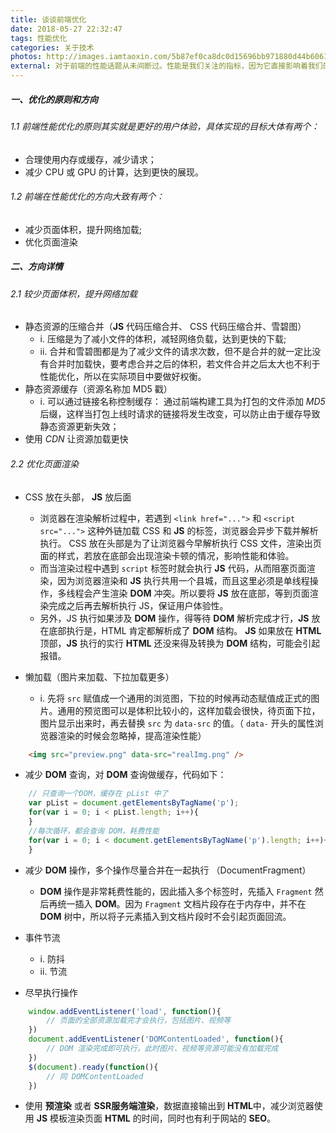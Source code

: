 ```yaml
---
title: 谈谈前端优化
date: 2018-05-27 22:32:47
tags: 性能优化
categories: 关于技术
photos: http://images.iamtaoxin.com/5b87ef0ca8dc0d15696bb971880d44b60618c940dbacf-P8nQd6_fw658.jpeg
external: 对于前端的性能话题从未间断过。性能是我们关注的指标，因为它直接影响着我们的用户，同时也在影响着产品本身。前端优化层出不穷，移动端大行其道的现在，如何做好前端优化，我们势在必行。
---
```


##### 一、优化的原则和方向

###### 1.1 前端性能优化的原则其实就是更好的用户体验，具体实现的目标大体有两个：
* 合理使用内存或缓存，减少请求；
* 减少 CPU 或 GPU 的计算，达到更快的展现。

###### 1.2 前端在性能优化的方向大致有两个：
* 减少页面体积，提升网络加载;
* 优化页面渲染


##### 二、方向详情

###### 2.1 较少页面体积，提升网络加载
* 静态资源的压缩合并（**JS** 代码压缩合并、 CSS 代码压缩合并、雪碧图）
	- i. 压缩是为了减小文件的体积，减轻网络负载，达到更快的下载;
	- ii. 合并和雪碧图都是为了减少文件的请求次数，但不是合并的就一定比没有合并时加载快，要考虑合并之后的体积，若文件合并之后太大也不利于性能优化，所以在实际项目中要做好权衡。
* 静态资源缓存（资源名称加 MD5 戳）
	- i. 可以通过链接名称控制缓存： 通过前端构建工具为打包的文件添加 *MD5* 后缀，这样当打包上线时请求的链接将发生改变，可以防止由于缓存导致静态资源更新失效；
* 使用 *CDN* 让资源加载更快

###### 2.2 优化页面渲染

* CSS 放在头部， **JS** 放后面
	- 浏览器在渲染解析过程中，若遇到 `<link href="...">` 和 `<script src="...">` 这种外链加载 CSS 和 **JS** 的标签，浏览器会异步下载并解析执行。 CSS 放在头部是为了让浏览器今早解析执行 CSS 文件，渲染出页面的样式，若放在底部会出现渲染卡顿的情况，影响性能和体验。
	- 而当渲染过程中遇到 `script` 标签时就会执行 **JS** 代码，从而阻塞页面渲染，因为浏览器渲染和 **JS** 执行共用一个县城，而且这里必须是单线程操作，多线程会产生渲染 **DOM** 冲突。所以要将 **JS** 放在底部，等到页面渲染完成之后再去解析执行 JS，保证用户体验性。
	- 另外，JS 执行如果涉及 **DOM** 操作，得等待 **DOM** 解析完成才行，**JS** 放在底部执行是，HTML 肯定都解析成了 **DOM** 结构。 **JS** 如果放在 **HTML** 顶部，**JS** 执行的实行 **HTML** 还没来得及转换为 **DOM** 结构，可能会引起报错。


* 懒加载（图片来加载、下拉加载更多）
	- i. 先将 `src` 赋值成一个通用的浏览图，下拉的时候再动态赋值成正式的图片。通用的预览图可以是体积比较小的，这样加载会很快，待页面下拉，图片显示出来时，再去替换 `src` 为 `data-src` 的值。（ `data-` 开头的属性浏览器渲染的时候会忽略掉，提高渲染性能）
```html
	<img src="preview.png" data-src="realImg.png" />
```

* 减少 **DOM** 查询，对 **DOM** 查询做缓存，代码如下：
```js
	// 只查询一个DOM，缓存在 pList 中了
	var pList = document.getElementsByTagName('p');
	for(var i = 0; i < pList.length; i++){
	}
	//每次循环，都会查询 DOM，耗费性能
	for(var i = 0; i < document.getElementsByTagName('p').length; i++){
	}
```

* 减少 **DOM** 操作，多个操作尽量合并在一起执行 （DocumentFragment）
	- **DOM** 操作是非常耗费性能的，因此插入多个标签时，先插入 `Fragment` 然后再统一插入 **DOM**。因为 `Fragment` 文档片段存在于内存中，并不在 **DOM** 树中，所以将子元素插入到文档片段时不会引起页面回流。

* 事件节流
	- i. 防抖
	- ii. 节流

* 尽早执行操作
```js
	window.addEventListener('load', function(){
		// 页面的全部资源加载完才会执行，包括图片、视频等
	})
	document.addEventListener('DOMContentLoaded', function(){
		// DOM 渲染完成即可执行，此时图片、视频等资源可能没有加载完成
	})
	$(document).ready(function(){
		// 同 DOMContentLoaded
	})
```
* 使用 **预渲染** 或者 **SSR服务端渲染**，数据直接输出到 **HTML**中，减少浏览器使用 **JS** 模板渲染页面 **HTML** 的时间，同时也有利于网站的 **SEO**。





